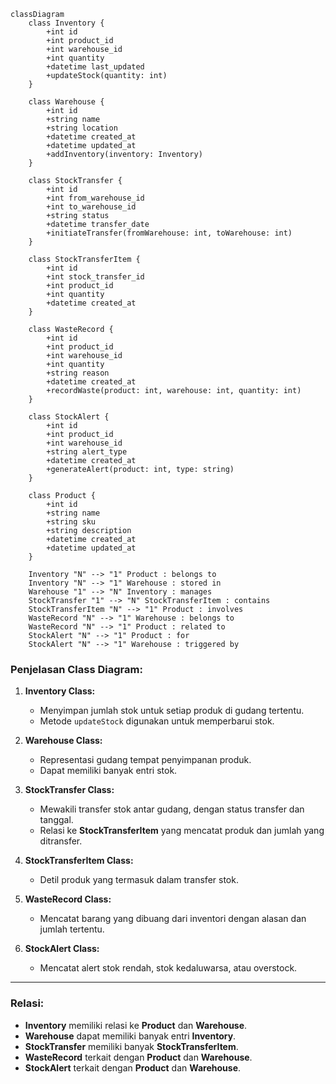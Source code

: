 ```mermaid
classDiagram
    class Inventory {
        +int id
        +int product_id
        +int warehouse_id
        +int quantity
        +datetime last_updated
        +updateStock(quantity: int)
    }

    class Warehouse {
        +int id
        +string name
        +string location
        +datetime created_at
        +datetime updated_at
        +addInventory(inventory: Inventory)
    }

    class StockTransfer {
        +int id
        +int from_warehouse_id
        +int to_warehouse_id
        +string status
        +datetime transfer_date
        +initiateTransfer(fromWarehouse: int, toWarehouse: int)
    }

    class StockTransferItem {
        +int id
        +int stock_transfer_id
        +int product_id
        +int quantity
        +datetime created_at
    }

    class WasteRecord {
        +int id
        +int product_id
        +int warehouse_id
        +int quantity
        +string reason
        +datetime created_at
        +recordWaste(product: int, warehouse: int, quantity: int)
    }

    class StockAlert {
        +int id
        +int product_id
        +int warehouse_id
        +string alert_type
        +datetime created_at
        +generateAlert(product: int, type: string)
    }

    class Product {
        +int id
        +string name
        +string sku
        +string description
        +datetime created_at
        +datetime updated_at
    }

    Inventory "N" --> "1" Product : belongs to
    Inventory "N" --> "1" Warehouse : stored in
    Warehouse "1" --> "N" Inventory : manages
    StockTransfer "1" --> "N" StockTransferItem : contains
    StockTransferItem "N" --> "1" Product : involves
    WasteRecord "N" --> "1" Warehouse : belongs to
    WasteRecord "N" --> "1" Product : related to
    StockAlert "N" --> "1" Product : for
    StockAlert "N" --> "1" Warehouse : triggered by
```


### **Penjelasan Class Diagram:**
1. **Inventory Class:**
   - Menyimpan jumlah stok untuk setiap produk di gudang tertentu.
   - Metode `updateStock` digunakan untuk memperbarui stok.

2. **Warehouse Class:**
   - Representasi gudang tempat penyimpanan produk.
   - Dapat memiliki banyak entri stok.

3. **StockTransfer Class:**
   - Mewakili transfer stok antar gudang, dengan status transfer dan tanggal.
   - Relasi ke **StockTransferItem** yang mencatat produk dan jumlah yang ditransfer.

4. **StockTransferItem Class:**
   - Detil produk yang termasuk dalam transfer stok.

5. **WasteRecord Class:**
   - Mencatat barang yang dibuang dari inventori dengan alasan dan jumlah tertentu.

6. **StockAlert Class:**
   - Mencatat alert stok rendah, stok kedaluwarsa, atau overstock.

---

### **Relasi:**
- **Inventory** memiliki relasi ke **Product** dan **Warehouse**.
- **Warehouse** dapat memiliki banyak entri **Inventory**.
- **StockTransfer** memiliki banyak **StockTransferItem**.
- **WasteRecord** terkait dengan **Product** dan **Warehouse**.
- **StockAlert** terkait dengan **Product** dan **Warehouse**.
